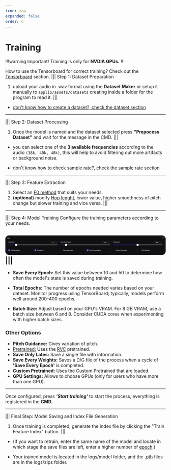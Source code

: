 ```yaml
---
icon: zap
expanded: false
order: C
---
```



# Training

!!!warning Important!
Training is only for **NVDIA GPUs.**
!!!

How to use the Tensorboard for correct training? Check out the [Tensorboard](./tensorboard.md) section.
||| Step 1: Dataset Preparation
1. upload your audio in .wav format using the **Dataset Maker** or setup it manually to `applio/assets/datasets` creating inside a folder for the program to read it.
|||
- [don't know how to create a dataset?, check the dataset section](/guides\Datasets\Datasets.md)

---
||| Step 2: Dataset Processing
1. Once the model is named and the dataset selected press **"Prepocess Dataset"** and wait for the message in the CMD.
|||


- you can select one of the **3 available frequencies** according to the audio `(38k, 40k, 48k)`, this will help to avoid filtering out more artifacts or background noise.

- [don't know how to check sample rate?, check the sample rate section](/guides\Datasets\Sample-Rate.md)

--- 
||| Step 3: Feature Extraction
1. Select an [F0 method](https://docs.applio.org/faq/rvc/#pitch-extraction-differences) that suits your needs.
2. **(optional)** modify [Hop lenght](https://docs.applio.org/faq/rvc/#hop-length), lower value, higher smoothness of pitch change but slower training and vice versa.
|||

---
||| Step 4: Model Training
Configure the training parameters according to your needs.

 ![](/assets/training_example.png)
|||
---
- **Save Every Epoch:** Set this value between 10 and 50 to determine how often the model's state is saved during training.

- **Total Epochs:** The number of epochs needed varies based on your dataset. Monitor progress using TensorBoard; typically, models perform well around 200-400 epochs.

-  **Batch Size:** Adjust based on your GPU's VRAM. For 8 GB VRAM, use a batch size between 6 and 8. Consider CUDA cores when experimenting with higher batch sizes.

### Other Options

- **Pitch Guidance:** Gives variation of pitch.
- [Pretrained:](https://docs.applio.org/faq/rvc/#pretrained) Uses the [RVC](https://docs.applio.org/faq/rvc/#what-is-rvc) pretrained.
- **Save Only Lates:** Save a single file with information.
- **Save Every Weights:** Saves a D/G file of the process when a cycle of **'Save Every Epoch'** is completed.
- **Custom Pretrained:** Uses the Custom Pretrained that are loaded.
- **GPU Settings:** Allows to choose GPUs (only for users who have more than one GPU).

---
Once configured, press **_'Start training'_** to start the process, everything is registered in the **CMD.**

---
||| Final Step: Model Saving and Index File Generation
1. Once training is completed, generate the index file by clicking the "Train Feature Index" button.
|||


- (If you want to retrain, enter the same name of the model and locate in which stage the save files are left, enter a higher number of [epoch](https://docs.applio.org/faq/rvc/#epoch).)

- Your trained model is located in the logs/model folder, and the [.pth](https://docs.applio.org/faq/rvc/#pth) files are in the logs/zips folder.
